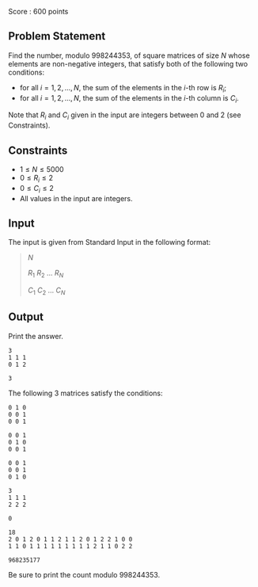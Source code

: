 Score : $600$ points

## Problem Statement

Find the number, modulo $998244353$, of square matrices of size $N$ whose elements are non-negative integers, that satisfy both of the following two conditions:

- for all $i = 1, 2, \ldots, N$, the sum of the elements in the $i$-th row is $R_i$;
- for all $i = 1, 2, \ldots, N$, the sum of the elements in the $i$-th column is $C_i$.

Note that $R_i$ and $C_i$ given in the input are integers between $0$ and $2$ (see Constraints).

## Constraints

- $1 \leq N \leq 5000$
- $0 \leq R_i \leq 2$
- $0 \leq C_i \leq 2$
- All values in the input are integers.

## Input

The input is given from Standard Input in the following format:

> $N$
> 
> $R_1$ $R_2$ $\ldots$ $R_N$
> 
> $C_1$ $C_2$ $\ldots$ $C_N$

## Output

Print the answer.

```input1
3
1 1 1
0 1 2
```

```output1
3
```

The following $3$ matrices satisfy the conditions:

```output1
0 1 0
0 0 1
0 0 1
```
```output1
0 0 1
0 1 0
0 0 1
```
```output1
0 0 1
0 0 1
0 1 0
```

```input2
3
1 1 1
2 2 2
```

```output2
0
```

```input3
18
2 0 1 2 0 1 1 2 1 1 2 0 1 2 2 1 0 0
1 1 0 1 1 1 1 1 1 1 1 1 2 1 1 0 2 2
```

```output3
968235177
```

Be sure to print the count modulo $998244353$.